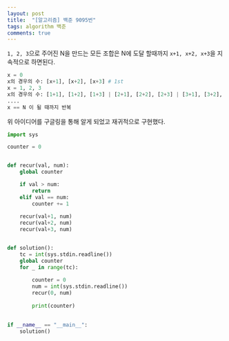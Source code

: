 ```yaml
---
layout: post
title:  "[알고리즘] 백준 9095번"
tags: algorithm 백준
comments: true
---
```


`1, 2, 3`으로 주어진 N을 만드는 모든 조합은 N에 도달 할때까지 `x+1, x+2, x+3`을 지속적으로 하면된다.

```python
x = 0
x의 경우의 수: [x+1], [x+2], [x+3] # 1st
x = 1, 2, 3
x의 경우의 수: [1+1], [1+2], [1+3] | [2+1], [2+2], [2+3] | [3+1], [3+2], [3+3] # 2nd
....
x == N 이 될 때까지 반복
```

위 아이디어를 구글링을 통해 알게 되었고 재귀적으로 구현했다.

```python
import sys

counter = 0


def recur(val, num):
    global counter

    if val > num:
        return
    elif val == num:
        counter += 1
    
    recur(val+1, num)
    recur(val+2, num)
    recur(val+3, num)


def solution():
    tc = int(sys.stdin.readline())
    global counter 
    for _ in range(tc):
        
        counter = 0
        num = int(sys.stdin.readline())
        recur(0, num)
    
        print(counter)
        

if __name__ == "__main__":
    solution()

```